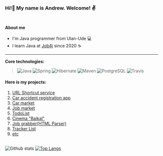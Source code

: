 ### Hi!👋 My name is Andrew. Welcome! ✌️ <br><br>

#### About me
- I'm Java programmer from Ulan-Ude 💻
- I learn Java at [Job4j](https://job4j.ru/) since 2020 ☕

---
<b>Core technologies:</b>
> ![Java](https://img.shields.io/badge/Java-%3E%3D8-orange)
![Spring](https://img.shields.io/badge/Spring-%3E%3D2-brightgreen)
![Hibernate](https://img.shields.io/badge/Hibernate-%3E%3D5-yellow)
![Maven](https://img.shields.io/badge/Maven-3-red)
![PostgreSQL](https://img.shields.io/badge/PostgreSQL-%3E%3D9-blue)
![Travis](https://img.shields.io/badge/Travis-CI-green)

#### Here is my projects:<br>
1. [URL Shortcut service](https://github.com/AndrewBurUU/job4j_url_shortcut)
2. [Car accident registration app](https://github.com/AndrewBurUU/job4j_accidents)
3. [Car market](https://github.com/AndrewBurUU/job4j_cars)
4. [Job market](https://github.com/AndrewBurUU/job4j_dreamjob)
5. [TodoList](https://github.com/AndrewBurUU/job4j_todo)
6. [Cinema "Baikal"](https://github.com/AndrewBurUU/job4j_cinema)
7. [Job grabber(HTML Parser)](https://github.com/AndrewBurUU/job4j_grabber)
8. [Tracker List](https://github.com/AndrewBurUU/job4j_tracker)
9. [etc](https://github.com/AndrewBurUU?tab=repositories)<br><br>

![Github stats](https://github-readme-stats.vercel.app/api?username=AndrewBurUU&hide=stars,prs,issues,contribs)
[![Top Langs](https://github-readme-stats.vercel.app/api/top-langs/?username=AndrewBurUU&layout=compact)](https://github.com/AndrewBurUU/github-readme-stats)
